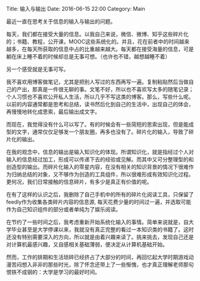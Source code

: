 Title: 输入与输出
Date: 2016-06-15 22:00
Category: Main

最近一直在思考关于信息的输入与输出的问题。  

每天，我们都在接受大量的信息。以我自己来说，微信、微博、知乎这些碎片化的；书籍、教程，公开课，MOOC这些系统化的。并且，花在前者中的时间越来越多，在每天所获取的信息中占的比重越来越大。每天都在接受海量的信息，可是躺在床上睡不着的时候却总是无事可想。（也许也不错，越想越睡不着）  

另一个感受就是无事可写。  

我不喜欢用博客做笔记，尤其是把别人写过的东西再写一遍。复制粘贴然后当做自己的产出，那真是一件很无聊的事。文笔不好，所以也不喜欢写太多的随笔记录；个人习惯也不喜欢公开私人生活，所以几乎不写这类的博客。那么，写些什么呢。以前的内容通常都是思考和总结，读书然后化到自己的生活中，出现自己的体会，再慢慢地转化成思索，最后输出成文字。  

而现在，我觉得没有什么可以写了。有的时候会有一些简短的思索出现，但是能成型的文字，通常仅仅足够发一个朋友圈，再多也没有了。碎片化的输入，导致了碎片化的输出。  

在我的观念中，信息的输出是输入知识化的体现。所谓知识化，就是指经过个人对输入的信息经过加工，形成可以传递下去的经验或见解。而其中又可分整理型的和创造型的输出。而碎片化输入的零星内容，在没有相关的知识背景的情况下很难作为归纳总结的对象，又不够作为创造的工具组件，所以很难形成有效知识化过程。更何况，我们日常接触的信息碎片，有多少是真正有价值的呢。  

在有了这样的认识之后，我删除了自己手机中的所有的碎片化阅读工具，只保留了feedly作为收集各类碎片内容的信息源, 每天花费少量的时间过一遍，并选取可能作为自己知识组件的部分或者单纯为了娱乐阅读。  

在节约了一些时间之后，我考虑重新开始系统化输入的事情。简单来说就是，自大学毕业甚至是大学停课以来，我就没有真正完整的看过一本知识类的书籍了。这时还没有特别需要深入的方向，所以就是由着兴趣来读了。挑来挑去，发现自己还是对计算机最感兴趣，又自感相关基础薄弱，便决定从计算机基础开始。  

然而，工作的排期和生活琐碎已经挤占了大部分的时间，再回忆起大学时期游戏动漫苦闷想入非非的那些时光，除了怀念还带上了一些惭愧，也才真正理解老师那句恨铁不成钢的：大学是学习的最好时间。  
